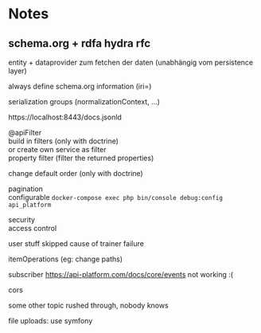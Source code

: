 # Notes

schema.org + rdfa
hydra rfc
------
entity + dataprovider zum fetchen der daten (unabhängig vom persistence layer)

always define schema.org information (iri=)

serialization groups (normalizationContext, ...)

https://localhost:8443/docs.jsonld

@apiFilter  
build in filters (only with doctrine)  
or create own service as filter  
property filter (filter the returned properties)  


change default order (only with doctrine)

pagination  
configurable
```docker-compose exec php bin/console debug:config api_platform```

security  
access control  

user stuff skipped cause of trainer failure

itemOperations (eg: change paths)

subscriber
https://api-platform.com/docs/core/events
not working :(

cors

some other topic rushed through, nobody knows

file uploads: use symfony

